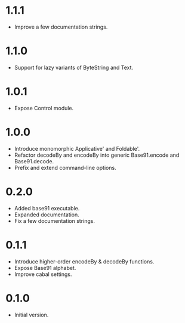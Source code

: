 
1.1.1
=====

 - Improve a few documentation strings.

1.1.0
=====

 - Support for lazy variants of ByteString and Text.

1.0.1
=====

 - Expose Control module.

1.0.0
=====

 - Introduce monomorphic Applicative' and Foldable'.
 - Refactor decodeBy and encodeBy into generic Base91.encode and Base91.decode.
 - Prefix and extend command-line options.

0.2.0
=====

 - Added base91 executable.
 - Expanded documentation.
 - Fix a few documentation strings.

0.1.1
=====

 - Introduce higher-order encodeBy & decodeBy functions.
 - Expose Base91 alphabet.
 - Improve cabal settings.

0.1.0
=====

 - Initial version.
